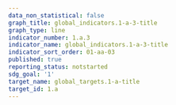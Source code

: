 ```yaml
---
data_non_statistical: false
graph_title: global_indicators.1-a-3-title
graph_type: line
indicator_number: 1.a.3
indicator_name: global_indicators.1-a-3-title
indicator_sort_order: 01-aa-03
published: true
reporting_status: notstarted
sdg_goal: '1'
target_name: global_targets.1-a-title
target_id: 1.a
---
```

